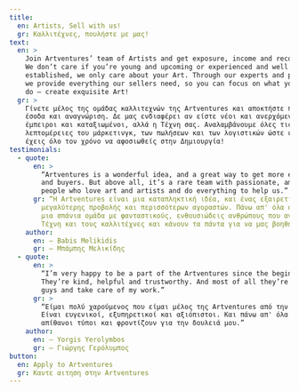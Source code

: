 ```yaml
---
title:
  en: Artists, Sell with us!
  gr: Καλλιτέχνες, πουλήστε με μας!
text:
  en: >
    Join Artventures’ team of Artists and get exposure, income and recognition.
    We don’t care if you’re young and upcoming or experienced and well
    established, we only care about your Art. Through our experts and partners
    we provide everything our sellers need, so you can focus on what you love to
    do – create exquisite Art!
  gr: >
    Γίνετε μέλος της ομάδας καλλιτεχνών της Artventures και αποκτήστε προβολή,
    έσοδα και αναγνώριση. Δε μας ενδιαφέρει αν είστε νέοι και ανερχόμενοι ή
    έμπειροι και καταξιωμένοι, αλλά η Τέχνη σας. Αναλαμβάνουμε όλες τις
    λεπτομέρειες του μάρκετινγκ, των πωλήσεων και των λογιστικών ώστε εσύ να
    έχεις όλο τον χρόνο να αφοσιωθείς στην Δημιουργία!
testimonials:
  - quote:
      en: >
        “Artventures is a wonderful idea, and a great way to get more exposure
        and buyers. But above all, it’s a rare team with passionate, amazing
        people who love art and artists and do everything to help us.”
      gr: “Η Artventures είναι μια καταπληκτική ιδέα, και ένας εξαιρετικός τρόπος
        μεγαλύτερης προβολής και περισσότερων αγοραστών. Πάνω απ' όλα όμως είναι
        μια σπάνια ομάδα με φανταστικούς, ενθουσιώδεις ανθρώπους που αγαπάνε την
        Τέχνη και τους καλλιτέχνες και κάνουν τα πάντα για να μας βοηθήσουν.”
    author:
      en: — Babis Melikidis
      gr: — Μπάμπης Μελικίδης
  - quote:
      en: >
        “I’m very happy to be a part of the Artventures since the beginning.
        They’re kind, helpful and trustworthy. And most of all they’re great
        guys and take care of my work.”
      gr: >
        “Είμαι πολύ χαρούμενος που είμαι μέλος της Artventures από την αρχή.
        Είναι ευγενικοί, εξυπηρετικοί και αξιόπιστοι. Και πάνω απ' όλα είναι
        απίθανοι τύποι και φροντίζουν για την δουλειά μου.”
    author:
      en: — Yorgis Yerolymbos
      gr: — Γιώργης Γερόλυμπος
button:
  en: Apply to Artventures
  gr: Καντε αιτηση στην Artventures
---
```

